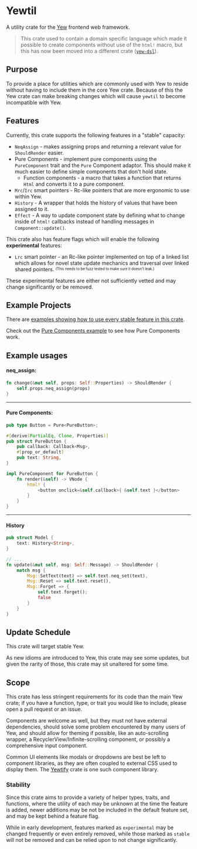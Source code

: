 # Yewtil
A utility crate for the [Yew](https://github.com/yewstack/yew) frontend web framework.

> This crate used to contain a domain specific language which made it possible to create components without use of the `html!` macro, but this has now been moved into a different crate ([`yew-dsl`](https://github.com/yewstack/yew/tree/master/yew-dsl)).

## Purpose
To provide a place for utilities which are commonly used with Yew to reside without having to include them in the core Yew crate.
Because of this the Yew crate can make breaking changes which will cause `yewtil` to become incompatible with Yew.

## Features
Currently, this crate supports the following features in a "stable" capacity:
* `NeqAssign` - makes assigning props and returning a relevant value for `ShouldRender` easier.
* Pure Components - implement pure components using the `PureComponent` trait and the `Pure` Component adaptor. 
This should make it much easier to define simple components that don't hold state.
  * Function components - a macro that takes a function that returns `Html` and converts it to a pure component.
* `Mrc`/`Irc` smart pointers - Rc-like pointers that are more ergonomic to use within Yew.
* `History` - A wrapper that holds the history of values that have been assigned to it.
* `Effect` - A way to update component state by defining what to change inside of `html!` callbacks
 instead of handling messages in `Component::update()`.

This crate also has feature flags which will enable the following **experimental** features:
* `Lrc` smart pointer - an Rc-like pointer implemented on top of a linked list which allows for novel state update mechanics 
and traversal over linked shared pointers. <sup><sub>(This needs to be fuzz tested to make sure it doesn't leak.)</sub></sup>

These experimental features are either not sufficiently vetted and may change significantly or be removed.

## Example Projects 
There are [examples showing how to use every stable feature in this crate](https://github.com/yewstack/yew/tree/master/yewtil/examples). 

Check out the [Pure Components example](https://github.com/yewstack/yew/tree/master/yewtil/examples/pure_component) to see how Pure Components work.

## Example usages
#### neq_assign:

```rust
fn change(&mut self, props: Self::Properties) -> ShouldRender {
    self.props.neq_assign(props)
}
```

-------------

#### Pure Components:
```rust
pub type Button = Pure<PureButton>;

#[derive(PartialEq, Clone, Properties)]
pub struct PureButton {
    pub callback: Callback<Msg>,
    #[prop_or_default]
    pub text: String,
}

impl PureComponent for PureButton {
    fn render(&self) -> VNode {
        html! {
            <button onclick=&self.callback>{ &self.text }</button>
        }
    }
}
```

--------------

#### History
```rust
pub struct Model {
    text: History<String>,
}

// ...
fn update(&mut self, msg: Self::Message) -> ShouldRender {
    match msg {
        Msg::SetText(text) => self.text.neq_set(text),
        Msg::Reset => self.text.reset(),
        Msg::Forget => {
            self.text.forget();
            false
        }
    }
}
```

## Update Schedule
This crate will target stable Yew.

As new idioms are introduced to Yew, this crate may see some updates, but given the rarity of those, this crate may sit unaltered for some time.

## Scope
This crate has less stringent requirements for its code than the main Yew crate; if you have a function, type, or trait you would like to include, please open a pull request or an issue.

Components are welcome as well, but they must not have external dependencies, should solve some problem encountered by many users of Yew, and should allow for theming if possible, like an auto-scrolling wrapper, a RecyclerView/Infinite-scrolling component, or possibly a comprehensive input component.

Common UI elements like modals or dropdowns are best be left to component libraries, as they are often coupled to external CSS used to display them. The [Yewtify](https://github.com/yewstack/yewtify) crate is one such component library.

### Stability
Since this crate aims to provide a variety of helper types, traits, and functions, where the utility of each may be unknown at the time the feature is added, newer additions may be not be included in the default feature set, and may be kept behind a feature flag. 

While in early development, features marked as `experimental` may be changed frequently or even entirely removed, while those marked as `stable` will not be removed and can be relied upon to not change significantly.
